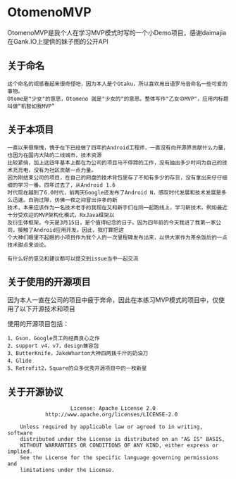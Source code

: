 # OtomenoMVP
OtomenoMVP是我个人在学习MVP模式时写的一个小Demo项目，感谢daimajia在Gank.IO上提供的妹子图的公开API

关于命名
----
	这个命名的观感看起来很奇怪吧，因为本人是个Otaku，所以喜欢用日语罗马音命名一些可爱的事物。
	Otome是"少女"的意思，Otomeno 就是"少女的"的意思。整体写作"乙女のMVP"，应用内标题叫做“机智如我MVP”

关于本项目
----

	一直以来很惭愧，愧于在下已经做了四年的Android工程师，一直没有向开源界贡献什么力量，也因为在国内大陆的二线城市，技术资源
	比较紧俏，加上这四年基本上都在为公司的项目马不停蹄的工作，没有抽出多少时间为自己的技术充充电，没有为社区贡献一点力量。
	因为刚结束公司的项目，在自己的网盘的技术背包里存了不知有多少的存货，没有拿出来仔仔细细的学习一番。四年过去了，从Android 1.6
	时代现在越到了6.0时代，前两天Google还发布了Android N，感叹时代发展和技术发展是多么迅速。白驹过隙，仿佛一夜之间冒出许多的新
	技术，本来应该作为一名技术老手的我现在又和新手们在同一起跑线上，学习新技术。例如最近十分受欢迎的MVP架构化模式，RxJava框架以
	及衍生体框架，今天是3月15日，是个值得纪念的日子。因为四年前的今天我进了我第一家公司，接触了Android应用开发。因此，我打算把这
	个大神们眼里不起眼的小项目作为我个人的一次里程碑发布出来，以供大家作为茶余饭后的一点技术甜点来谈论。
	
	有什么好的意见和建议都可以提交到issue当中一起交流

关于使用的开源项目
----
因为本人一直在公司的项目中疲于奔命，因此在本练习MVP模式的项目中，仅使用了以下开源技术和项目

使用的开源项目包括：

	1、Gson，Google员工的经典良心之作
	2、support v4，v7，design兼容包
	3、ButterKnife，JakeWharton大神四两拨千斤的奶油刀
	4、Glide
	5、Retrofit2，Square的众多优秀开源项目中的一枚新星

关于开源协议
----
	
						License: Apache License 2.0
 				http://www.apache.org/licenses/LICENSE-2.0

		Unless required by applicable law or agreed to in writing, software
		distributed under the License is distributed on an "AS IS" BASIS,
		WITHOUT WARRANTIES OR CONDITIONS OF ANY KIND, either express or implied.
		See the License for the specific language governing permissions and
		limitations under the License.

	

